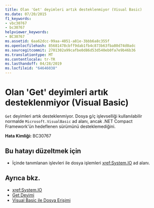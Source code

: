 ```yaml
---
title: Olan 'Get' deyimleri artık desteklenmiyor (Visual Basic)
ms.date: 07/20/2015
f1_keywords:
- vbc30767
- bc30767
helpviewer_keywords:
- BC30767
ms.assetid: 6aa62dcc-99aa-4051-a81e-3bbb6a8c355f
ms.openlocfilehash: 85681478cbff9dab1fb4c873b63fba80d74d0adc
ms.sourcegitcommit: 2701302a99cafbe0d86d53d540eb0fa7e9b46b36
ms.translationtype: MT
ms.contentlocale: tr-TR
ms.lasthandoff: 04/28/2019
ms.locfileid: "64646038"
---
```

# <a name="get-statements-are-no-longer-supported-visual-basic"></a>Olan 'Get' deyimleri artık desteklenmiyor (Visual Basic)
`Get` deyimleri artık desteklenmiyor. Dosya g/ç işlevselliği kullanılabilir normalde `Microsoft.VisualBasic` ad alanı, ancak .NET Compact Framework'ün hedeflenen sürümünü desteklemediğini.  
  
 **Hata Kimliği:** BC30767  
  
## <a name="to-correct-this-error"></a>Bu hatayı düzeltmek için  
  
- İçinde tanımlanan işlevleri ile dosya işlemleri <xref:System.IO> ad alanı.  
  
## <a name="see-also"></a>Ayrıca bkz.

- <xref:System.IO>
- [Get Deyimi](../../visual-basic/language-reference/statements/get-statement.md)
- [Visual Basic ile Dosya Erişimi](../../visual-basic/developing-apps/programming/drives-directories-files/file-access.md)
